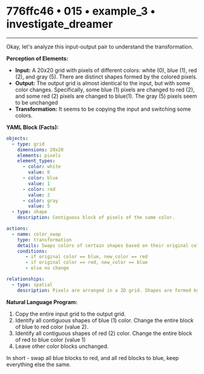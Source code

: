 # 776ffc46 • 015 • example_3 • investigate_dreamer

---
Okay, let's analyze this input-output pair to understand the transformation.

**Perception of Elements:**

*   **Input:** A 20x20 grid with pixels of different colors: white (0), blue (1), red (2), and gray (5). There are distinct shapes formed by the colored pixels.
*   **Output:** The output grid is almost identical to the input, but with some color changes. Specifically, some blue (1) pixels are changed to red (2), and some red (2) pixels are changed to blue(1). The gray (5) pixels seem to be unchanged
* **Transformation:** It seems to be copying the input and switching some colors.

**YAML Block (Facts):**



```yaml
objects:
  - type: grid
    dimensions: 20x20
    elements: pixels
    element_types:
      - color: white
        value: 0
      - color: blue
        value: 1
      - color: red
        value: 2
      - color: gray
        value: 5
  - type: shape
    description: Contiguous block of pixels of the same color.

actions:
  - name: color_swap
    type: transformation
    details: Swaps colors of certain shapes based on their original color.
    conditions:
       - if original color == blue, new_color == red
       - if original color == red, new_color == blue
       - else no change

relationships:
  - type: spatial
    description: Pixels are arranged in a 2D grid. Shapes are formed by adjacent pixels of the same color.
```



**Natural Language Program:**

1.  Copy the entire input grid to the output grid.
2.  Identify all contiguous shapes of blue (1) color. Change the entire block of blue to red color (value 2).
3.  Identify all contiguous shapes of red (2) color. Change the entire block of red to blue color (value 1)
4. Leave other color blocks unchanged.

In short - swap all blue blocks to red, and all red blocks to blue, keep everything else the same.

